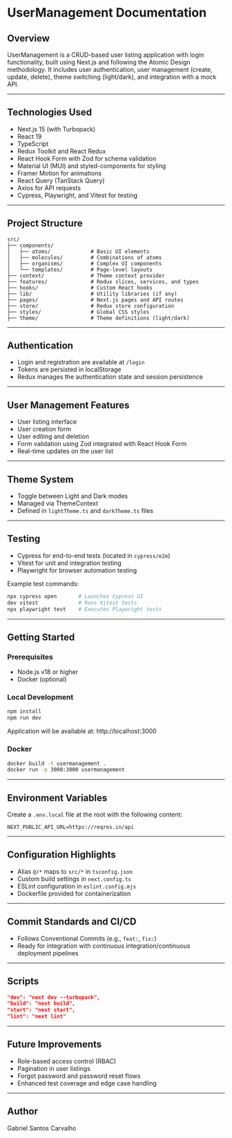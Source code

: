# UserManagement Documentation

## Overview

UserManagement is a CRUD-based user listing application with login functionality, built using Next.js and following the Atomic Design methodology. It includes user authentication, user management (create, update, delete), theme switching (light/dark), and integration with a mock API.

---

## Technologies Used

- Next.js 15 (with Turbopack)
- React 19
- TypeScript
- Redux Toolkit and React Redux
- React Hook Form with Zod for schema validation
- Material UI (MUI) and styled-components for styling
- Framer Motion for animations
- React Query (TanStack Query)
- Axios for API requests
- Cypress, Playwright, and Vitest for testing

---

## Project Structure

```
src/
├── components/
│   ├── atoms/             # Basic UI elements
│   ├── molecules/         # Combinations of atoms
│   ├── organisms/         # Complex UI components
│   └── templates/         # Page-level layouts
├── context/               # Theme context provider
├── features/              # Redux slices, services, and types
├── hooks/                 # Custom React hooks
├── lib/                   # Utility libraries (if any)
├── pages/                 # Next.js pages and API routes
├── store/                 # Redux store configuration
├── styles/                # Global CSS styles
├── theme/                 # Theme definitions (light/dark)
```

---

## Authentication

- Login and registration are available at `/login`
- Tokens are persisted in localStorage
- Redux manages the authentication state and session persistence

---

## User Management Features

- User listing interface
- User creation form
- User editing and deletion
- Form validation using Zod integrated with React Hook Form
- Real-time updates on the user list

---

## Theme System

- Toggle between Light and Dark modes
- Managed via ThemeContext
- Defined in `lightTheme.ts` and `darkTheme.ts` files

---

## Testing

- Cypress for end-to-end tests (located in `cypress/e2e`)
- Vitest for unit and integration testing
- Playwright for browser automation testing

Example test commands:

```bash
npx cypress open       # Launches Cypress UI
dev vitest             # Runs Vitest tests
npx playwright test    # Executes Playwright tests
```

---

## Getting Started

### Prerequisites

- Node.js v18 or higher
- Docker (optional)

### Local Development

```bash
npm install
npm run dev
```

Application will be available at: http://localhost:3000

### Docker

```bash
docker build -t usermanagement .
docker run -p 3000:3000 usermanagement
```

---

## Environment Variables

Create a `.env.local` file at the root with the following content:

```
NEXT_PUBLIC_API_URL=https://reqres.in/api
```

---

## Configuration Highlights

- Alias `@/*` maps to `src/*` in `tsconfig.json`
- Custom build settings in `next.config.ts`
- ESLint configuration in `eslint.config.mjs`
- Dockerfile provided for containerization

---

## Commit Standards and CI/CD

- Follows Conventional Commits (e.g., `feat:`, `fix:`)
- Ready for integration with continuous integration/continuous deployment pipelines

---

## Scripts

```json
"dev": "next dev --turbopack",
"build": "next build",
"start": "next start",
"lint": "next lint"
```

---

## Future Improvements

- Role-based access control (RBAC)
- Pagination in user listings
- Forgot password and password reset flows
- Enhanced test coverage and edge case handling

---

## Author

Gabriel Santos Carvalho


